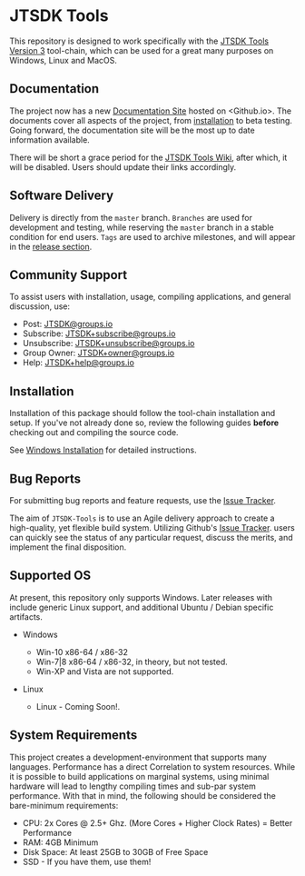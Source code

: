 # JTSDK Tools

This repository is designed to work specifically with the
[JTSDK Tools Version 3][] tool-chain, which can be used for a great many
purposes on Windows, Linux and MacOS.

## Documentation

The project now has a new [Documentation Site][] hosted on <Github.io>.
The documents cover all aspects of the project, from
[installation](#installaiton) to beta testing. Going forward, the documentation
site will be the most up to date information available.

There will be short a grace period for the [JTSDK Tools Wiki][], after which, it
will be disabled. Users should update their links accordingly.

## Software Delivery

Delivery is directly from the `master` branch. `Branches` are used for development
and testing, while reserving the `master` branch in a stable condition for end
users. `Tags` are used to archive milestones, and will appear in the
[release section][].

## Community Support

To assist users with installation, usage, compiling applications, and
general discussion, use:

- Post: JTSDK@groups.io
- Subscribe: JTSDK+subscribe@groups.io
- Unsubscribe: JTSDK+unsubscribe@groups.io
- Group Owner: JTSDK+owner@groups.io
- Help: JTSDK+help@groups.io

## Installation

Installation of this package should follow the tool-chain installation and
setup. If you've not already done so, review the following guides **before**
checking out and compiling the source code.

See [Windows Installation][] for detailed instructions.

## Bug Reports

For submitting bug reports and feature requests, use the [Issue Tracker][].

The aim of `JTSDK-Tools` is to use an Agile delivery approach to create a
high-quality, yet flexible build system. Utilizing Github's [Issue Tracker][].
users can quickly see the status of any particular request, discuss the merits,
and implement the final disposition.

## Supported OS

At present, this repository only supports Windows. Later releases with include
generic Linux support, and additional Ubuntu / Debian specific artifacts.

- Windows
  - Win-10 x86-64 / x86-32
  - Win-7|8 x86-64 / x86-32, in theory, but not tested.
  - Win-XP and Vista are not supported.

- Linux
  - Linux - Coming Soon!.

## System Requirements

This project creates a development-environment that supports many languages.
Performance has a direct Correlation to system resources. While it is possible
to build applications on marginal systems, using minimal hardware will lead to
lengthy compiling times and sub-par system performance. With that in
mind, the following should be considered the bare-minimum requirements:

- CPU: 2x Cores @ 2.5+ Ghz. (More Cores + Higher Clock Rates) = Better Performance
- RAM: 4GB Minimum
- Disk Space: At least 25GB to 30GB of Free Space
- SSD - If you have them, use them!

<!--Page Links ---------------------------------------------------------------->
[release section]: https://github.com/KI7MT/jtsdk-tools/releases
[Net Core Global Tools]: https://github.com/dotnet/core/tree/master/samples/dotnetsay
[JTSDK Tools Version 3]: https://sourceforge.net/projects/jtsdk/files/win32/3.0.0/release/
[NetCore Global Tools]: https://github.com/dotnet/core/tree/master/samples/dotnetsay
[JTSDK Tools Website]: https://ki7mt.github.io/jtsdk-tools/
[Issue Tracker]: https://github.com/KI7MT/jtsdk-tools/issues
[Documentation Site]: https://ki7mt.github.io/jtsdk-tools/
[Windows Installation]: https://ki7mt.github.io/jtsdk-tools/windows/Home/
[JTSDK Tools Wiki]: https://github.com/KI7MT/jtsdk-tools/wiki